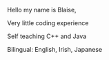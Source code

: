 Hello my name is Blaise,

Very little coding experience 

Self teaching C++ and Java 

Bilingual: English, Irish, Japanese 
